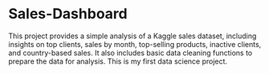 # Sales-Dashboard
This project provides a simple analysis of a Kaggle sales dataset, including insights on top clients, sales by month, top-selling products, inactive clients, and country-based sales. It also includes basic data cleaning functions to prepare the data for analysis. This is my first data science project.
